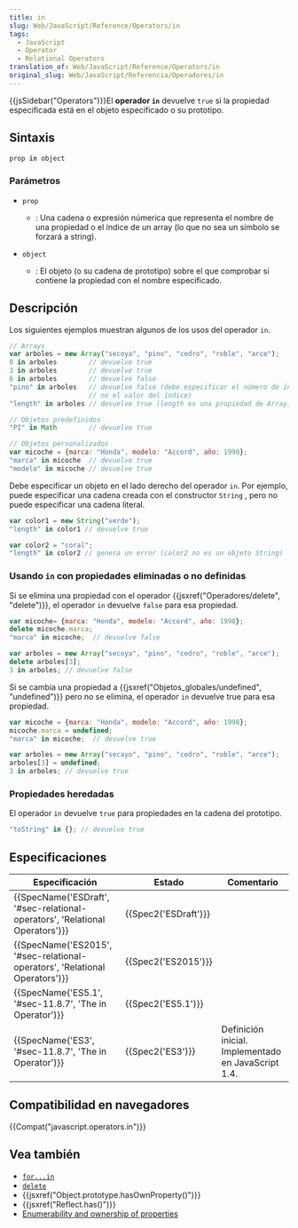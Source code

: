 ```yaml
---
title: in
slug: Web/JavaScript/Reference/Operators/in
tags:
  - JavaScript
  - Operator
  - Relational Operators
translation_of: Web/JavaScript/Reference/Operators/in
original_slug: Web/JavaScript/Referencia/Operadores/in
---
```

{{jsSidebar("Operators")}}El **operador `in`** devuelve `true` si la propiedad especificada está en el objeto especificado o su prototipo.

## Sintaxis

```js
prop in object
```

### Parámetros

- `prop`
  - : Una cadena o expresión númerica que representa el nombre de una propiedad o el índice de un array (lo que no sea un símbolo se forzará a string).

- `object`
  - : El objeto (o su cadena de prototipo) sobre el que comprobar si contiene la propiedad con el nombre especificado.

## Descripción

Los siguientes ejemplos muestran algunos de los usos del operador `in`.

```js
// Arrays
var arboles = new Array("secoya", "pino", "cedro", "roble", "arce");
0 in arboles        // devuelve true
3 in arboles        // devuelve true
6 in arboles        // devuelve false
"pino" in arboles   // devuelve false (debe especificar el número de índice,
                    // no el valor del índice)
"length" in arboles // devuelve true (length es una propiedad de Array)

// Objetos predefinidos
"PI" in Math        // devuelve true

// Objetos personalizados
var micoche = {marca: "Honda", modelo: "Accord", año: 1998};
"marca" in micoche  // devuelve true
"modelo" in micoche // devuelve true
```

Debe especificar un objeto en el lado derecho del operador `in`. Por ejemplo, puede especificar una cadena creada con el constructor `String` , pero no puede especificar una cadena literal.

```js
var color1 = new String("verde");
"length" in color1 // devuelve true

var color2 = "coral";
"length" in color2 // genera un error (color2 no es un objeto String)
```

### Usando `in` con propiedades eliminadas o no definidas

Si se elimina una propiedad con el operador {{jsxref("Operadores/delete", "delete")}}, el operador `in` devuelve `false` para esa propiedad.

```js
var micoche= {marca: "Honda", modelo: "Accord", año: 1998};
delete micoche.marca;
"marca" in micoche;  // devuelve false

var arboles = new Array("secoya", "pino", "cedro", "roble", "arce");
delete arboles[3];
3 in arboles; // devuelve false
```

Si se cambia una propiedad a {{jsxref("Objetos_globales/undefined", "undefined")}} pero no se elimina, el operador `in` devuelve true para esa propiedad.

```js
var micoche = {marca: "Honda", modelo: "Accord", año: 1998};
micoche.marca = undefined;
"marca" in micoche;  // devuelve true
```

```js
var arboles = new Array("secayo", "pino", "cedro", "roble", "arce");
arboles[3] = undefined;
3 in arboles; // devuelve true
```

### Propiedades heredadas

El operador `in` devuelve `true` para propiedades en la cadena del prototipo.

```js
"toString" in {}; // devuelve true
```

## Especificaciones

| Especificación                                                                                       | Estado                       | Comentario                                          |
| ---------------------------------------------------------------------------------------------------- | ---------------------------- | --------------------------------------------------- |
| {{SpecName('ESDraft', '#sec-relational-operators', 'Relational Operators')}} | {{Spec2('ESDraft')}} |                                                     |
| {{SpecName('ES2015', '#sec-relational-operators', 'Relational Operators')}} | {{Spec2('ES2015')}}     |                                                     |
| {{SpecName('ES5.1', '#sec-11.8.7', 'The in Operator')}}                             | {{Spec2('ES5.1')}}     |                                                     |
| {{SpecName('ES3', '#sec-11.8.7', 'The in Operator')}}                             | {{Spec2('ES3')}}         | Definición inicial. Implementado en JavaScript 1.4. |

## Compatibilidad en navegadores

{{Compat("javascript.operators.in")}}

## Vea también

- [`for...in`](/es-ES/docs/Web/JavaScript/Reference/Statements/for...in)
- [`delete`](/es-ES/docs/Web/JavaScript/Reference/Operators/delete)
- {{jsxref("Object.prototype.hasOwnProperty()")}}
- {{jsxref("Reflect.has()")}}
- [Enumerability and ownership of properties](/es/docs/Enumerability_and_ownership_of_properties)
